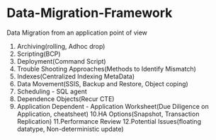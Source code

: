 # Data-Migration-Framework
Data Migration from an application point of view

1. Archiving(rolling, Adhoc drop)
2. Scripting(BCP)
3. Deployment(Command Script)
4. Trouble Shooting Approaches(Methods to Identify Mismatch)
5. Indexes(Centralized Indexing MetaData)
6. Data Movement(SSIS, Backup and Restore, Object coping)
7. Scheduling - SQL agent
8. Dependence Objects(Recur CTE)
9. Application Dependent - Application Worksheet(Due Diligence on Application, cheatsheet)
10.HA Options(Snapshot, Transaction Replication)
11.Performance Review
12.Potential Issues(floating datatype, Non-deterministic update)
